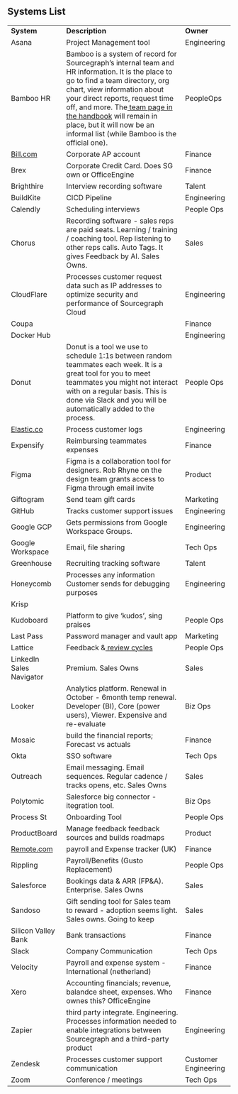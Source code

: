 ## Systems List

<table>
  <tr>
   <td><strong>System</strong>
   </td>
   <td><strong>Description</strong>
   </td>
   <td><strong>Owner</strong>
   </td>
  </tr>
  <tr>
   <td>Asana
   </td>
   <td>Project Management tool
   </td>
   <td>Engineering
   </td>
  </tr>
  <tr>
   <td>Bamboo HR
   </td>
   <td>Bamboo is a system of record for Sourcegraph’s internal team and HR information. It is the place to go to find a team directory, org chart, view information about your direct reports, request time off, and more. The<a href="https://about.sourcegraph.com/company/team"> team page in the handbook</a> will remain in place, but it will now be an informal list (while Bamboo is the official one).
   </td>
   <td>PeopleOps
   </td>
  </tr>
  <tr>
   <td><a href="http://bill.com/">Bill.com</a>
   </td>
   <td>Corporate AP account
   </td>
   <td>Finance
   </td>
  </tr>
  <tr>
   <td>Brex
   </td>
   <td>Corporate Credit Card. Does SG own or OfficeEngine
   </td>
   <td>Finance
   </td>
  </tr>
  <tr>
   <td>Brighthire
   </td>
   <td>Interview recording software
   </td>
   <td>Talent
   </td>
  </tr>
  <tr>
   <td>BuildKite
   </td>
   <td>CICD Pipeline
   </td>
   <td>Engineering
   </td>
  </tr>
  <tr>
   <td>Calendly
   </td>
   <td>Scheduling interviews
   </td>
   <td>People Ops
   </td>
  </tr>
  <tr>
   <td>Chorus
   </td>
   <td>Recording software - sales reps are paid seats. Learning / training / coaching tool. Rep listening to other reps calls. Auto Tags. It gives Feedback by AI. Sales Owns.
   </td>
   <td>Sales
   </td>
  </tr>
  <tr>
   <td>CloudFlare
   </td>
   <td>Processes customer request data such as IP addresses to optimize security and performance of Sourcegraph Cloud
   </td>
   <td>Engineering
   </td>
  </tr>
  <tr>
   <td>Coupa
   </td>
   <td>
   </td>
   <td>Finance
   </td>
  </tr>
  <tr>
   <td>Docker Hub
   </td>
   <td>
   </td>
   <td>Engineering
   </td>
  </tr>
  <tr>
   <td>Donut
   </td>
   <td>Donut is a tool we use to schedule 1:1s between random teammates each week. It is a great tool for you to meet teammates you might not interact with on a regular basis. This is done via Slack and you will be automatically added to the process.
   </td>
   <td>People Ops
   </td>
  </tr>
  <tr>
   <td><a href="http://elastic.co/">Elastic.co</a>
   </td>
   <td>Process customer logs
   </td>
   <td>Engineering
   </td>
  </tr>
  <tr>
   <td>Expensify
   </td>
   <td>Reimbursing teammates expenses
   </td>
   <td>Finance
   </td>
  </tr>
  <tr>
   <td>Figma
   </td>
   <td>Figma is a collaboration tool for designers. Rob Rhyne on the design team grants access to Figma through email invite
   </td>
   <td>Product
   </td>
  </tr>
  <tr>
   <td>Giftogram
   </td>
   <td>Send team gift cards
   </td>
   <td>Marketing
   </td>
  </tr>
  <tr>
   <td>GitHub
   </td>
   <td>Tracks customer support issues
   </td>
   <td>Engineering
   </td>
  </tr>
  <tr>
   <td>Google GCP
   </td>
   <td>Gets permissions from Google Workspace Groups.
   </td>
   <td>Engineering
   </td>
  </tr>
  <tr>
   <td>Google Workspace
   </td>
   <td>Email, file sharing
   </td>
   <td>Tech Ops
   </td>
  </tr>
  <tr>
   <td>Greenhouse
   </td>
   <td>Recruiting tracking software
   </td>
   <td>Talent
   </td>
  </tr>
  <tr>
   <td>Honeycomb
   </td>
   <td>Processes any information Customer sends for debugging purposes
   </td>
   <td>Engineering
   </td>
  </tr>
  <tr>
   <td>Krisp
   </td>
   <td>
   </td>
   <td>
   </td>
  </tr>
  <tr>
   <td>Kudoboard
   </td>
   <td>Platform to give ‘kudos’, sing praises
   </td>
   <td>People Ops
   </td>
  </tr>
  <tr>
   <td>Last Pass
   </td>
   <td>Password manager and vault app
   </td>
   <td>Marketing
   </td>
  </tr>
  <tr>
   <td>Lattice
   </td>
   <td>Feedback &<a href="https://about.sourcegraph.com/handbook/people-ops/review-cycles"> review cycles</a>
   </td>
   <td>People Ops
   </td>
  </tr>
  <tr>
   <td>LinkedIn Sales Navigator
   </td>
   <td>Premium. Sales Owns
   </td>
   <td>Sales
   </td>
  </tr>
  <tr>
   <td>Looker
   </td>
   <td>Analytics platform. Renewal in October - 6month temp renewal. Developer (BI), Core (power users), Viewer. Expensive and re-evaluate
   </td>
   <td>Biz Ops
   </td>
  </tr>
  <tr>
   <td>Mosaic
   </td>
   <td>build the financial reports; Forecast vs actuals
   </td>
   <td>Finance
   </td>
  </tr>
  <tr>
   <td>Okta
   </td>
   <td>SSO software
   </td>
   <td>Tech Ops
   </td>
  </tr>
  <tr>
   <td>Outreach
   </td>
   <td>Email messaging. Email sequences. Regular cadence / tracks opens, etc. Sales Owns
   </td>
   <td>Sales
   </td>
  </tr>
  <tr>
   <td>Polytomic
   </td>
   <td>Salesforce big connector - itegration tool.
   </td>
   <td>Biz Ops
   </td>
  </tr>
  <tr>
   <td>Process St
   </td>
   <td>Onboarding Tool
   </td>
   <td>People Ops
   </td>
  </tr>
  <tr>
   <td>ProductBoard
   </td>
   <td>Manage feedback feedback sources and builds roadmaps
   </td>
   <td>Product
   </td>
  </tr>
  <tr>
   <td><a href="http://remote.com/">Remote.com</a>
   </td>
   <td>payroll and Expense tracker (UK)
   </td>
   <td>Finance
   </td>
  </tr>
  <tr>
   <td>Rippling
   </td>
   <td>Payroll/Benefits (Gusto Replacement)
   </td>
   <td>People Ops
   </td>
  </tr>
  <tr>
   <td>Salesforce
   </td>
   <td>Bookings data & ARR (FP&A). Enterprise. Sales Owns
   </td>
   <td>Sales
   </td>
  </tr>
  <tr>
   <td>Sandoso
   </td>
   <td>Gift sending tool for Sales team to reward - adoption seems light. Sales owns. Going to keep
   </td>
   <td>Sales
   </td>
  </tr>
  <tr>
   <td>Silicon Valley Bank
   </td>
   <td>Bank transactions
   </td>
   <td>Finance
   </td>
  </tr>
  <tr>
   <td>Slack
   </td>
   <td>Company Communication
   </td>
   <td>Tech Ops
   </td>
  </tr>
  <tr>
   <td>Velocity
   </td>
   <td>Payroll and expense system - International (netherland)
   </td>
   <td>Finance
   </td>
  </tr>
  <tr>
   <td>Xero
   </td>
   <td>Accounting financials; revenue, balandce sheet, expenses. Who ownes this? OfficeEngine
   </td>
   <td>Finance
   </td>
  </tr>
  <tr>
   <td>Zapier
   </td>
   <td>third party integrate. Engineering. Processes information needed to enable integrations between Sourcegraph and a third-party product
   </td>
   <td>Engineering
   </td>
  </tr>
  <tr>
   <td>Zendesk
   </td>
   <td>Processes customer support communication
   </td>
   <td>Customer Engineering
   </td>
  </tr>
  <tr>
   <td>Zoom
   </td>
   <td>Conference / meetings
   </td>
   <td>Tech Ops
   </td>
  </tr>
</table>
